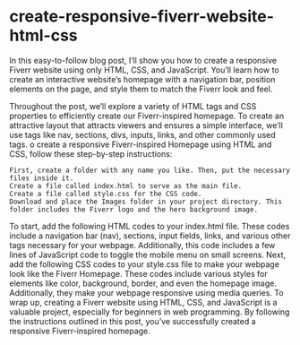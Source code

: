 # create-responsive-fiverr-website-html-css
In this easy-to-follow blog post, I’ll show you how to create a responsive Fiverr website using only HTML, CSS, and JavaScript. You’ll learn how to create an interactive website’s homepage with a navigation bar, position elements on the page, and style them to match the Fiverr look and feel.

Throughout the post, we’ll explore a variety of HTML tags and CSS properties to efficiently create our Fiverr-inspired homepage. To create an attractive layout that attracts viewers and ensures a simple interface, we’ll use tags like nav, sections, divs, inputs, links, and other commonly used tags.
o create a responsive Fiverr-inspired Homepage using HTML and CSS, follow these step-by-step instructions:

    First, create a folder with any name you like. Then, put the necessary files inside it.
    Create a file called index.html to serve as the main file.
    Create a file called style.css for the CSS code.
    Download and place the Images folder in your project directory. This folder includes the Fiverr logo and the hero background image.

To start, add the following HTML codes to your index.html file. These codes include a navigation bar (nav), sections, input fields, links, and various other tags necessary for your webpage. Additionally, this code includes a few lines of JavaScript code to toggle the mobile menu on small screens.
Next, add the following CSS codes to your style.css file to make your webpage look like the Fiverr Homepage. These codes include various styles for elements like color, background, border, and even the homepage image. Additionally, they make your webpage responsive using media queries.
To wrap up, creating a Fiverr website using HTML, CSS, and JavaScript is a valuable project, especially for beginners in web programming. By following the instructions outlined in this post, you’ve successfully created a responsive Fiverr-inspired homepage.

